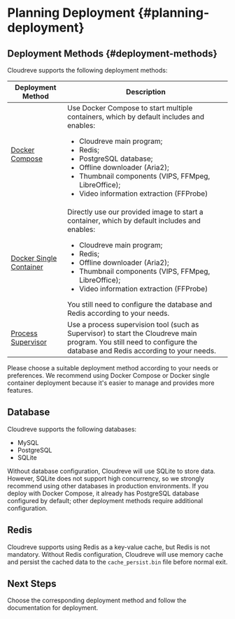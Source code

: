 # Planning Deployment {#planning-deployment}

## Deployment Methods {#deployment-methods}

Cloudreve supports the following deployment methods:

| Deployment Method                      | Description                                                                                                                                                                                                                                                                                                                                                                    |
| -------------------------------------- | ------------------------------------------------------------------------------------------------------------------------------------------------------------------------------------------------------------------------------------------------------------------------------------------------------------------------------------------------------------------------------ |
| [Docker Compose](./docker-compose.md)  | Use Docker Compose to start multiple containers, which by default includes and enables: <ul><li>Cloudreve main program;</li><li>Redis;</li><li>PostgreSQL database;</li><li>Offline downloader (Aria2);</li><li>Thumbnail components (VIPS, FFMpeg, LibreOffice);</li><li>Video information extraction (FFProbe)</li></ul>                                                     |
| [Docker Single Container](./docker.md) | Directly use our provided image to start a container, which by default includes and enables: <ul><li>Cloudreve main program;</li><li>Redis;</li><li>Offline downloader (Aria2);</li><li>Thumbnail components (VIPS, FFMpeg, LibreOffice);</li><li>Video information extraction (FFProbe)</li></ul> You still need to configure the database and Redis according to your needs. |
| [Process Supervisor](./supervisor.md)  | Use a process supervision tool (such as Supervisor) to start the Cloudreve main program. You still need to configure the database and Redis according to your needs.                                                                                                                                                                                                           |

Please choose a suitable deployment method according to your needs or preferences. We recommend using Docker Compose or Docker single container deployment because it's easier to manage and provides more features.

## Database

Cloudreve supports the following databases:

- MySQL
- PostgreSQL
- SQLite

Without database configuration, Cloudreve will use SQLite to store data. However, SQLite does not support high concurrency, so we strongly recommend using other databases in production environments. If you deploy with Docker Compose, it already has PostgreSQL database configured by default; other deployment methods require additional configuration.

## Redis

Cloudreve supports using Redis as a key-value cache, but Redis is not mandatory. Without Redis configuration, Cloudreve will use memory cache and persist the cached data to the `cache_persist.bin` file before normal exit.

## Next Steps

Choose the corresponding deployment method and follow the documentation for deployment.
